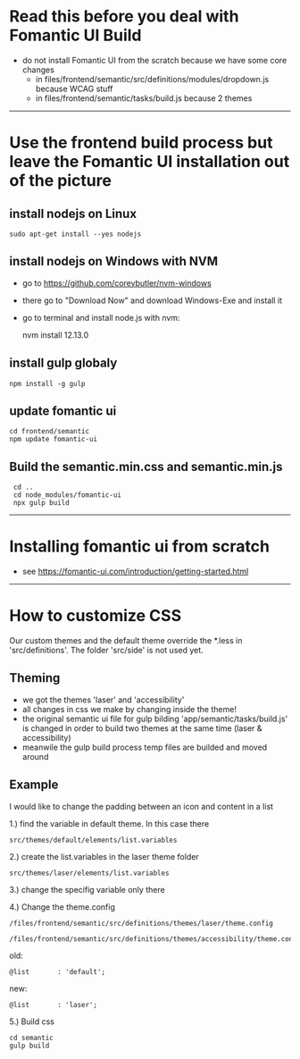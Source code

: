 # Read this before you deal with Fomantic UI Build

- do not install Fomantic UI from the scratch because we have some core changes
    - in files/frontend/semantic/src/definitions/modules/dropdown.js because WCAG stuff
    - in files/frontend/semantic/tasks/build.js because 2 themes

---
# Use the frontend build process but leave the Fomantic UI installation out of the picture

## install nodejs on Linux

    sudo apt-get install --yes nodejs

## install nodejs on Windows with NVM

-  go to https://github.com/coreybutler/nvm-windows
-  there go to "Download Now" and download Windows-Exe and install it
-  go to terminal and install node.js with nvm:


    nvm install 12.13.0

## install gulp globaly

    npm install -g gulp

## update fomantic ui

    cd frontend/semantic
    npm update fomantic-ui

## Build the semantic.min.css and semantic.min.js 

     cd ..
     cd node_modules/fomantic-ui
     npx gulp build

---

# Installing fomantic ui from scratch 

- see https://fomantic-ui.com/introduction/getting-started.html

---

# How to customize CSS

Our custom themes and the default theme override the *.less in 'src/definitions'. The folder 'src/side' is not used yet.


## Theming

- we got the themes 'laser' and 'accessibility'
- all changes in css we make by changing inside the theme!
- the original semantic ui file for gulp bilding 'app/semantic/tasks/build.js' is changed in order to build two themes at the same time (laser & accessibility)
- meanwile the gulp build process temp files are builded and moved around

## Example

I would like to change the padding between an icon and content in a list

1.) find the variable in default theme. In this case there

    src/themes/default/elements/list.variables
    
2.) create the list.variables in the laser theme folder

    src/themes/laser/elements/list.variables
    
3.) change the specifig variable only there

4.) Change the theme.config 

    /files/frontend/semantic/src/definitions/themes/laser/theme.config

    /files/frontend/semantic/src/definitions/themes/accessibility/theme.config
    
old:

    @list       : 'default';
    
new:

    @list       : 'laser';
    
5.) Build css

    cd semantic
    gulp build

